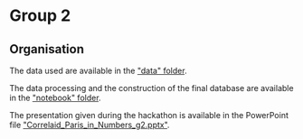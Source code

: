 # Group 2

## Organisation

The data used are available in the ["data" folder](data).

The data processing and the construction of the final database are available in the ["notebook" folder](notebook).

The presentation given during the hackathon is available in the PowerPoint file ["Correlaid_Paris_in_Numbers_g2.pptx"](Correlaid_Paris_in_Numbers_g2.pptx).
